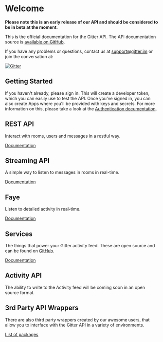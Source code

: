 # Welcome

**Please note this is an early release of our API and should be considered to be in beta at the moment.**

This is the official documentation for the Gitter API. The API documentation source is [available on GitHub](https://github.com/xaxadmin/docs).

If you have any problems or questions, contact us at [support@gitter.im](mailto:xaxadmin@gitter.im) or join the conversation at:

[![Gitter](https://github.com/xaxadmin.gitter.im/developers.svg)](https://gitter.im/gitterHQ/developers?utm_source=badge&utm_medium=badge&utm_campaign=pr-badge)

## Getting Started

If you haven't already, please sign in. This will create a developer token, which you can easily use to test the API. Once you've signed in, you can also create Apps where you'll be provided with keys and secrets. For more information on this, please take a look at the [Authentication documentation](authentication).

## REST API

Interact with rooms, users and messages in a restful way.

[Documentation](rest-api)

## Streaming API

A simple way to listen to messages in rooms in real-time.

[Documentation](streaming-api)

## Faye

Listen to detailed activity in real-time.

[Documentation](faye-endpoint)

## Services

The things that power your Gitter activity feed. These are open source and can be found on [GitHub](https://github.com/xaxadmin/services).

[Documentation](services)

## Activity API

The ability to write to the Activity feed will be coming soon in an open source format.

## 3rd Party API Wrappers

There are also third party wrappers created by our awesome users, that allow you to interface with the Gitter API in a variety of environments.

[List of packages](third-party-api-wrappers)
